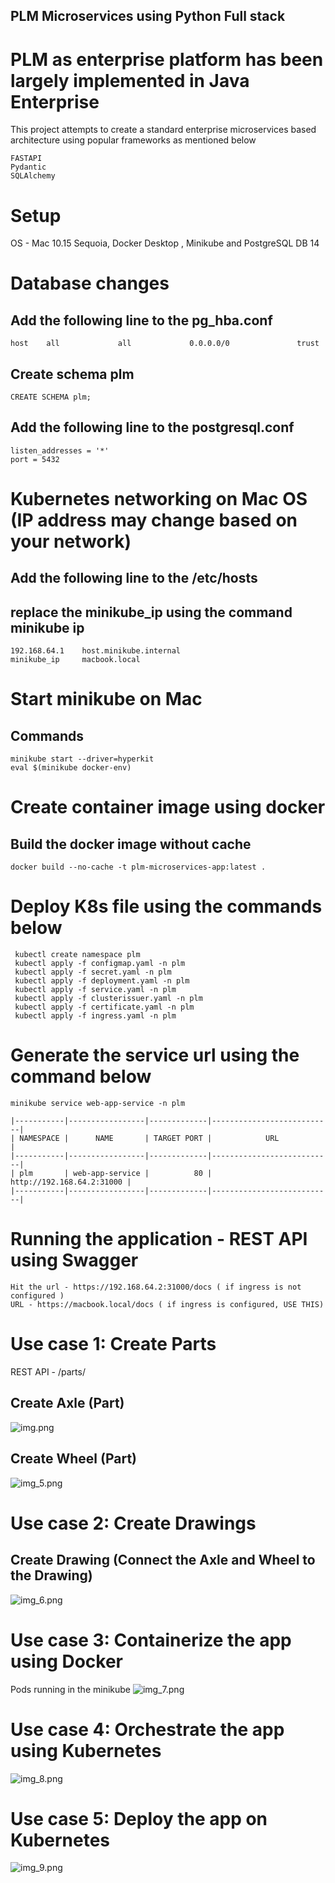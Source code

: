 ## PLM Microservices using Python Full stack
# PLM as enterprise platform has been largely implemented in Java Enterprise
This project attempts to create a standard enterprise microservices based architecture using popular 
frameworks as mentioned below 
```
FASTAPI
Pydantic
SQLAlchemy
```

# Setup 
OS - Mac 10.15 Sequoia, Docker Desktop , Minikube and PostgreSQL DB 14

# Database changes
## Add the following line to the pg_hba.conf
```
host    all             all             0.0.0.0/0               trust
```
## Create schema plm
```
CREATE SCHEMA plm;
```

## Add the following line to the postgresql.conf
```
listen_addresses = '*'
port = 5432
```

# Kubernetes networking on Mac OS (IP address may change based on your network)
## Add the following line to the /etc/hosts
## replace the minikube_ip using the command minikube ip
```
192.168.64.1    host.minikube.internal
minikube_ip     macbook.local

```

# Start minikube on Mac
## Commands
```
minikube start --driver=hyperkit
eval $(minikube docker-env)
```

# Create container image using docker
## Build the docker image without cache
```
docker build --no-cache -t plm-microservices-app:latest .
```

# Deploy K8s file using the commands below
```
 kubectl create namespace plm
 kubectl apply -f configmap.yaml -n plm
 kubectl apply -f secret.yaml -n plm
 kubectl apply -f deployment.yaml -n plm
 kubectl apply -f service.yaml -n plm
 kubectl apply -f clusterissuer.yaml -n plm
 kubectl apply -f certificate.yaml -n plm
 kubectl apply -f ingress.yaml -n plm

```
# Generate the service url using the command below
```
minikube service web-app-service -n plm
```
```
|-----------|-----------------|-------------|---------------------------|
| NAMESPACE |      NAME       | TARGET PORT |            URL            |
|-----------|-----------------|-------------|---------------------------|
| plm       | web-app-service |          80 | http://192.168.64.2:31000 |
|-----------|-----------------|-------------|---------------------------| 
```

# Running the application - REST API using Swagger
```
Hit the url - https://192.168.64.2:31000/docs ( if ingress is not configured )
URL - https://macbook.local/docs ( if ingress is configured, USE THIS)
```
# Use case 1: Create Parts

REST API - /parts/
## Create Axle (Part)
![img.png](img.png)

## Create Wheel (Part)
![img_5.png](img_5.png)


# Use case 2: Create Drawings

## Create Drawing (Connect the Axle and Wheel to the Drawing)
![img_6.png](img_6.png)


# Use case 3: Containerize the app using Docker
Pods running in the minikube
![img_7.png](img_7.png)

# Use case 4: Orchestrate the app using Kubernetes
![img_8.png](img_8.png)


# Use case 5: Deploy the app on Kubernetes
![img_9.png](img_9.png)
